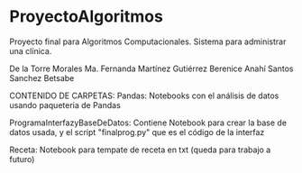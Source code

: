 # ProyectoAlgoritmos
Proyecto final para Algoritmos Computacionales.
Sistema para administrar una clínica.

De la Torre Morales Ma. Fernanda
Martínez Gutiérrez Berenice Anahí
Santos Sanchez Betsabe


CONTENIDO DE CARPETAS:
Pandas: Notebooks con el análisis de datos usando paqueteria de Pandas

ProgramaInterfazyBaseDeDatos: Contiene Notebook para crear la base de datos usada, y el script "finalprog.py" que es el código de la interfaz

Receta: Notebook para tempate de receta en txt (queda para trabajo a futuro)

